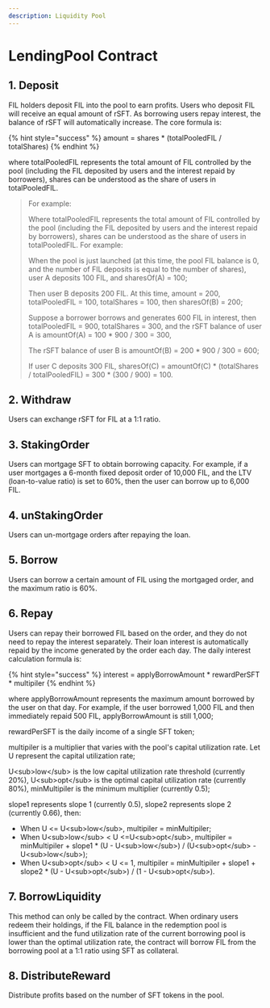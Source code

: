```yaml
---
description: Liquidity Pool
---
```


# LendingPool Contract

## 1. Deposit

FIL holders deposit FIL into the pool to earn profits. Users who deposit FIL will receive an equal amount of rSFT. As borrowing users repay interest, the balance of rSFT will automatically increase. The core formula is:

{% hint style="success" %}
amount = shares \* (totalPooledFIL / totalShares)
{% endhint %}

where totalPooledFIL represents the total amount of FIL controlled by the pool (including the FIL deposited by users and the interest repaid by borrowers), shares can be understood as the share of users in totalPooledFIL.&#x20;

> For example:
>
> Where totalPooledFIL represents the total amount of FIL controlled by the pool (including the FIL deposited by users and the interest repaid by borrowers), shares can be understood as the share of users in totalPooledFIL. For example:
>
> When the pool is just launched (at this time, the pool FIL balance is 0, and the number of FIL deposits is equal to the number of shares), user A deposits 100 FIL, and sharesOf(A) = 100;
>
> Then user B deposits 200 FIL. At this time, amount = 200, totalPooledFIL = 100, totalShares = 100, then sharesOf(B) = 200;
>
> Suppose a borrower borrows and generates 600 FIL in interest, then totalPooledFIL = 900, totalShares = 300, and the rSFT balance of user A is amountOf(A) = 100 \* 900 / 300 = 300,
>
> The rSFT balance of user B is amountOf(B) = 200 \* 900 / 300 = 600;
>
> If user C deposits 300 FIL, sharesOf(C) = amountOf(C) \* (totalShares / totalPooledFIL) = 300 \* (300 / 900) = 100.

## 2. Withdraw

Users can exchange rSFT for FIL at a 1:1 ratio.

## 3. StakingOrder

Users can mortgage SFT to obtain borrowing capacity. For example, if a user mortgages a 6-month fixed deposit order of 10,000 FIL, and the LTV (loan-to-value ratio) is set to 60%, then the user can borrow up to 6,000 FIL.

## 4. unStakingOrder

Users can un-mortgage orders after repaying the loan.

## 5. Borrow

Users can borrow a certain amount of FIL using the mortgaged order, and the maximum ratio is 60%.

## 6. Repay

Users can repay their borrowed FIL based on the order, and they do not need to repay the interest separately. Their loan interest is automatically repaid by the income generated by the order each day. The daily interest calculation formula is:

{% hint style="success" %}
interest = applyBorrowAmount \* rewardPerSFT \* multipiler
{% endhint %}

where applyBorrowAmount represents the maximum amount borrowed by the user on that day. For example, if the user borrowed 1,000 FIL and then immediately repaid 500 FIL, applyBorrowAmount is still 1,000;

rewardPerSFT is the daily income of a single SFT token;

multipiler is a multiplier that varies with the pool's capital utilization rate. Let U represent the capital utilization rate;

U\<sub>low\</sub> is the low capital utilization rate threshold (currently 20%), U\<sub>opt\</sub> is the optimal capital utilization rate (currently 80%), minMultipiler is the minimum multiplier (currently 0.5);

slope1 represents slope 1 (currently 0.5), slope2 represents slope 2 (currently 0.66), then:

* When U <= U\<sub>low\</sub>, multipiler = minMultipiler;
* When U\<sub>low\</sub> < U <=U\<sub>opt\</sub>, multipiler = minMultipiler + slope1 \* (U - U\<sub>low\</sub>) / (U\<sub>opt\</sub> - U\<sub>low\</sub>);
* When U\<sub>opt\</sub> < U <= 1, multipiler = minMultipiler + slope1 + slope2 \* (U - U\<sub>opt\</sub>) / (1 - U\<sub>opt\</sub>).

## 7. BorrowLiquidity

This method can only be called by the contract. When ordinary users redeem their holdings, if the FIL balance in the redemption pool is insufficient and the fund utilization rate of the current borrowing pool is lower than the optimal utilization rate, the contract will borrow FIL from the borrowing pool at a 1:1 ratio using SFT as collateral.

## 8. DistributeReward

Distribute profits based on the number of SFT tokens in the pool.
